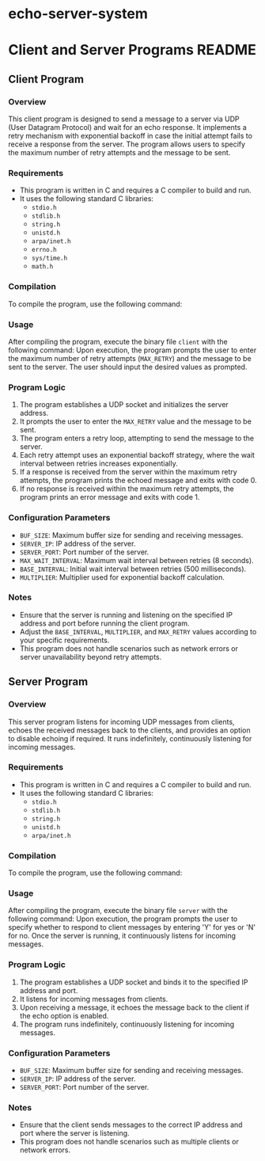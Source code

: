 # echo-server-system
# Client and Server Programs README

## Client Program

### Overview
This client program is designed to send a message to a server via UDP (User Datagram Protocol) and wait for an echo response. It implements a retry mechanism with exponential backoff in case the initial attempt fails to receive a response from the server. The program allows users to specify the maximum number of retry attempts and the message to be sent.

### Requirements
- This program is written in C and requires a C compiler to build and run.
- It uses the following standard C libraries:
  - `stdio.h`
  - `stdlib.h`
  - `string.h`
  - `unistd.h`
  - `arpa/inet.h`
  - `errno.h`
  - `sys/time.h`
  - `math.h`

### Compilation
To compile the program, use the following command:

### Usage
After compiling the program, execute the binary file `client` with the following command:
Upon execution, the program prompts the user to enter the maximum number of retry attempts (`MAX_RETRY`) and the message to be sent to the server. The user should input the desired values as prompted.

### Program Logic
1. The program establishes a UDP socket and initializes the server address.
2. It prompts the user to enter the `MAX_RETRY` value and the message to be sent.
3. The program enters a retry loop, attempting to send the message to the server.
4. Each retry attempt uses an exponential backoff strategy, where the wait interval between retries increases exponentially.
5. If a response is received from the server within the maximum retry attempts, the program prints the echoed message and exits with code 0.
6. If no response is received within the maximum retry attempts, the program prints an error message and exits with code 1.

### Configuration Parameters
- `BUF_SIZE`: Maximum buffer size for sending and receiving messages.
- `SERVER_IP`: IP address of the server.
- `SERVER_PORT`: Port number of the server.
- `MAX_WAIT_INTERVAL`: Maximum wait interval between retries (8 seconds).
- `BASE_INTERVAL`: Initial wait interval between retries (500 milliseconds).
- `MULTIPLIER`: Multiplier used for exponential backoff calculation.

### Notes
- Ensure that the server is running and listening on the specified IP address and port before running the client program.
- Adjust the `BASE_INTERVAL`, `MULTIPLIER`, and `MAX_RETRY` values according to your specific requirements.
- This program does not handle scenarios such as network errors or server unavailability beyond retry attempts.

## Server Program

### Overview
This server program listens for incoming UDP messages from clients, echoes the received messages back to the clients, and provides an option to disable echoing if required. It runs indefinitely, continuously listening for incoming messages.

### Requirements
- This program is written in C and requires a C compiler to build and run.
- It uses the following standard C libraries:
  - `stdio.h`
  - `stdlib.h`
  - `string.h`
  - `unistd.h`
  - `arpa/inet.h`

### Compilation
To compile the program, use the following command:

### Usage
After compiling the program, execute the binary file `server` with the following command:
Upon execution, the program prompts the user to specify whether to respond to client messages by entering 'Y' for yes or 'N' for no. Once the server is running, it continuously listens for incoming messages.

### Program Logic
1. The program establishes a UDP socket and binds it to the specified IP address and port.
2. It listens for incoming messages from clients.
3. Upon receiving a message, it echoes the message back to the client if the echo option is enabled.
4. The program runs indefinitely, continuously listening for incoming messages.

### Configuration Parameters
- `BUF_SIZE`: Maximum buffer size for sending and receiving messages.
- `SERVER_IP`: IP address of the server.
- `SERVER_PORT`: Port number of the server.

### Notes
- Ensure that the client sends messages to the correct IP address and port where the server is listening.
- This program does not handle scenarios such as multiple clients or network errors.

